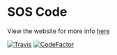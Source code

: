 # SOS Code

View the website for more info [here](https://shinyarceus1.github.io/SOS-Code/)

[![Travis](https://img.shields.io/travis/ShinyArceus1/SOS-Code.svg?style=for-the-badge)](https://travis-ci.org/ShinyArceus1/SOS-Code) [![CodeFactor](https://www.codefactor.io/repository/github/shinyarceus1/sos-code/badge/master?style=for-the-badge)](https://www.codefactor.io/repository/github/shinyarceus1/sos-code/overview/master)
